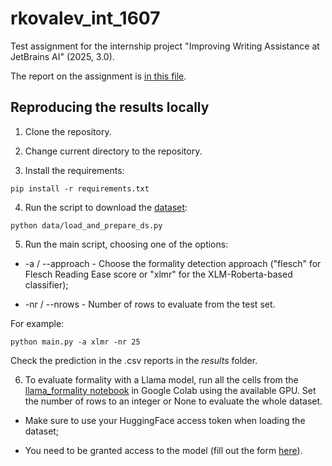 # rkovalev_int_1607

Test assignment for the internship project "Improving Writing Assistance at JetBrains AI" (2025, 3.0).

The report on the assignment is [in this file](1607_writing_assistance_report.pdf).

## Reproducing the results locally

1. Clone the repository.

2. Change current directory to the repository.

3. Install the requirements:

`pip install -r requirements.txt`

4. Run the script to download the [dataset](https://huggingface.co/datasets/osyvokon/pavlick-formality-scores):

`python data/load_and_prepare_ds.py`

5. Run the main script, choosing one of the options:

* -a / --approach - Choose the formality detection approach ("flesch" for Flesch Reading Ease score or "xlmr" for the XLM-Roberta-based classifier);

* -nr / --nrows - Number of rows to evaluate from the test set.

For example:

`python main.py -a xlmr -nr 25`

Check the prediction in the .csv reports in the _results_ folder.

6. To evaluate formality with a Llama model, run all the cells from the [llama_formality notebook](approaches/get_formality_llama.ipynb) in Google Colab using the available GPU. Set the number of rows to an integer or None to evaluate the whole dataset.

* Make sure to use your HuggingFace access token when loading the dataset;

* You need to be granted access to the model (fill out the form [here](https://huggingface.co/meta-llama/Llama-3.2-3B-Instruct)).
